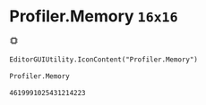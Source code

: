 # Profiler.Memory `16x16`
<img src="/img/Profiler.Memory.png" width=16 height=16>

``` CSharp
EditorGUIUtility.IconContent("Profiler.Memory")
```
```
Profiler.Memory
```
```
4619991025431214223
```
